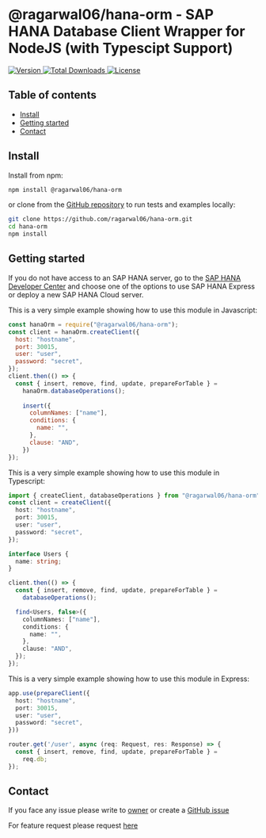 @ragarwal06/hana-orm - SAP HANA Database Client Wrapper for NodeJS (with Typescipt Support)
==============================================

<a href="https://www.npmjs.com/package/@ragarwal06/hana-orm">
    <img src="https://img.shields.io/npm/v/@ragarwal06/hana-orm" alt="Version">
</a>
<a href="https://www.npmjs.com/package/@ragarwal06/hana-orm">
    <img src="https://img.shields.io/npm/dw/@ragarwal06/hana-orm" alt="Total Downloads">
</a>
<a href="https://www.npmjs.com/package/@ragarwal06/hana-orm">
    <img src="https://img.shields.io/npm/l/@ragarwal06/hana-orm" alt="License">
</a>

Table of contents
-------------

* [Install](#install)
* [Getting started](#getting-started)
* [Contact](#contact)

Install
-------

Install from npm:

```bash
npm install @ragarwal06/hana-orm
```

or clone from the [GitHub repository](https://github.com/ragarwal06/hana-orm) to run tests and examples locally:

```bash
git clone https://github.com/ragarwal06/hana-orm.git
cd hana-orm
npm install
```

Getting started
------------

If you do not have access to an SAP HANA server, go to the [SAP HANA Developer Center](https://developers.sap.com/topics/hana.html) and choose one of the options to use SAP HANA Express or deploy a new SAP HANA Cloud server.

This is a very simple example showing how to use this module in Javascript:

```js
const hanaOrm = require("@ragarwal06/hana-orm");
const client = hanaOrm.createClient({
  host: "hostname",
  port: 30015,
  user: "user",
  password: "secret",
});
client.then(() => {
  const { insert, remove, find, update, prepareForTable } =
    hanaOrm.databaseOperations();
    
    insert({
      columnNames: ["name"],
      conditions: {
        name: "",
      },
      clause: "AND",
    })
});
```

This is a very simple example showing how to use this module in Typescript:

```ts
import { createClient, databaseOperations } from "@ragarwal06/hana-orm";
const client = createClient({
  host: "hostname",
  port: 30015,
  user: "user",
  password: "secret",
});

interface Users {
  name: string;
}

client.then(() => {
  const { insert, remove, find, update, prepareForTable } =
    databaseOperations();

  find<Users, false>({
    columnNames: ["name"],
    conditions: {
      name: "",
    },
    clause: "AND",
  });
});
```

This is a very simple example showing how to use this module in Express:

```ts
app.use(prepareClient({
  host: "hostname",
  port: 30015,
  user: "user",
  password: "secret",
}))
```

```ts
router.get('/user', async (req: Request, res: Response) => {
  const { insert, remove, find, update, prepareForTable } =
    req.db;
});
```

Contact
-------

If you face any issue please write to [owner](mailto:agarwal.rahul324@gmail.com) or create a [GitHub issue](https://github.com/ragarwal06/hana-orm/issues/new?assignees=&labels=bug&projects=&template=issue.md&title=)

For feature request please request [here](https://github.com/ragarwal06/hana-orm/issues/new?assignees=&labels=feature&projects=&template=feature.md&title=)